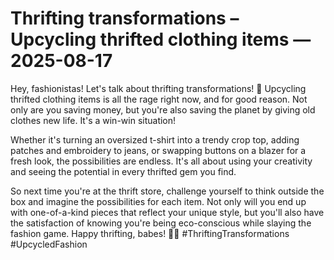 # Thrifting transformations – Upcycling thrifted clothing items — 2025-08-17

Hey, fashionistas! Let's talk about thrifting transformations! 💫 Upcycling thrifted clothing items is all the rage right now, and for good reason. Not only are you saving money, but you're also saving the planet by giving old clothes new life. It's a win-win situation!

Whether it's turning an oversized t-shirt into a trendy crop top, adding patches and embroidery to jeans, or swapping buttons on a blazer for a fresh look, the possibilities are endless. It's all about using your creativity and seeing the potential in every thrifted gem you find.

So next time you're at the thrift store, challenge yourself to think outside the box and imagine the possibilities for each item. Not only will you end up with one-of-a-kind pieces that reflect your unique style, but you'll also have the satisfaction of knowing you're being eco-conscious while slaying the fashion game. Happy thrifting, babes! 💃🌟 #ThriftingTransformations #UpcycledFashion